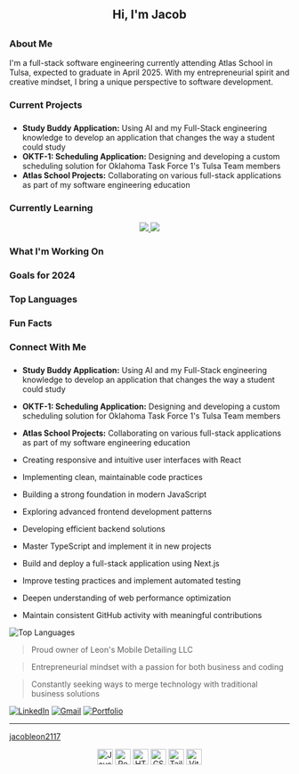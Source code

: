 <div id="toc" class="header-name">
<ul align="center" style="list-style: none">
<summary>
<h2> Hi, I'm Jacob <h2>
</summary>
</ul>
</div>
</div>

<div id="toc" class="about-section">
<ul align="left" style="list-style: none">
<summary>
<h3> About Me </h3>
</summary>
</ul>
</div>
<div>
<p>
I'm a full-stack software engineering currently attending Atlas School in Tulsa,
expected to graduate in April 2025. With my entrepreneurial spirit and creative 
mindset, I bring a unique perspective to software development.
</p>
</div>

<div id="toc" class="current-projects-section">
<ul align="left" style="list-style: none">
<summary>
<h3> Current Projects <h3>
</summary>
</ul>
</div>
<div class="projects">

- **Study Buddy Application:** Using AI and my Full-Stack engineering knowledge to develop an application that changes the way a student could study
- **OKTF-1: Scheduling Application:** Designing and developing a custom scheduling solution for Oklahoma Task Force 1's Tulsa Team members
- **Atlas School Projects:** Collaborating on various full-stack applications as part of my software engineering education

</div>
</div>

<div id="toc" class="currently-learning-section">
<ul align="left" style="list-style: none">
<summary>
<h3> Currently Learning </h3>
</summary>
</ul>
</div>
<div align="center">
  <a href="https://github.com/yourusername/study-buddy">
    <img src="https://github-readme-stats.vercel.app/api/pin/?username=jacobleon2117&repo=study-buddy&theme=radical" />
  </a>
  <a href="https://github.com/yourusername/oktf-1">
    <img src="https://github-readme-stats.vercel.app/api/pin/?username=jacobleon2117&repo=oktf-1&theme=radical" />
  </a>
</div>
</div>

<div id="toc" class="working-on-section">
<ul align="left" style="list-style: none">
<summary>
<h3> What I'm Working On <h3>
</summary>
</ul>
</div>
</div>

<div id="toc" class="goals-section">
<ul align="left" style="list-style: none">
<summary>
<h3> Goals for 2024 <h3>
</summary>
</ul>
</div>
</div>

<div id="toc" class="top-languages-section">
<ul align="left" style="list-style: none">
<summary>
<h3> Top Languages <h3>
</summary>
</ul>
</div>
</div>

<div id="toc" class="fun-facts-section">
<ul align="left" style="list-style: none">
<summary>
<h3> Fun Facts <h3>
</summary>
</ul>
</div>
</div>

<div id="toc" class="Connect-section">
<ul align="left" style="list-style: none">
<summary>
<h3> Connect With Me <h3>
</summary>
</ul>
</div>
</div>

- **Study Buddy Application:** Using AI and my Full-Stack engineering knowledge to develop an application that changes the way a student could study
- **OKTF-1: Scheduling Application:** Designing and developing a custom scheduling solution for Oklahoma Task Force 1's Tulsa Team members
- **Atlas School Projects:** Collaborating on various full-stack applications as part of my software engineering education

- Creating responsive and intuitive user interfaces with React
- Implementing clean, maintainable code practices
- Building a strong foundation in modern JavaScript
- Exploring advanced frontend development patterns
- Developing efficient backend solutions

- Master TypeScript and implement it in new projects
- Build and deploy a full-stack application using Next.js
- Improve testing practices and implement automated testing
- Deepen understanding of web performance optimization
- Maintain consistent GitHub activity with meaningful contributions

![Top Languages](https://github-readme-stats.vercel.app/api/top-langs/?username=jacobleon2117&layout=compact&theme=radical)

> Proud owner of Leon's Mobile Detailing LLC

> Entrepreneurial mindset with a passion for both business and coding

> Constantly seeking ways to merge technology with traditional business solutions

[![LinkedIn](https://img.shields.io/badge/LinkedIn-0077B5?style=for-the-badge&logo=linkedin&logoColor=white)](https://www.linkedin.com/in/jacobleon02)
[![Gmail](https://img.shields.io/badge/Gmail-D14836?style=for-the-badge&logo=gmail&logoColor=white)](mailto:jacobleon2117@gmail.com)
[![Portfolio](https://img.shields.io/badge/Portfolio-000000?style=for-the-badge&logo=About.me&logoColor=white)](https://jacobleon.netlify.app/)

---

[jacobleon2117](https://github.com/jacobleon2117)

<div align="center">
  <p>
    <img src="https://img.shields.io/badge/JavaScript-F7DF1E?style=for-the-badge&logo=javascript&logoColor=black" alt="JavaScript" height="28"/>
    <img src="https://img.shields.io/badge/React-20232A?style=for-the-badge&logo=react&logoColor=61DAFB" alt="React" height="28"/>
    <img src="https://img.shields.io/badge/HTML5-E34F26?style=for-the-badge&logo=html5&logoColor=white" alt="HTML5" height="28"/>
    <img src="https://img.shields.io/badge/CSS3-1572B6?style=for-the-badge&logo=css3&logoColor=white" alt="CSS3" height="28"/>
    <img src="https://img.shields.io/badge/Tailwind_CSS-38B2AC?style=for-the-badge&logo=tailwind-css&logoColor=white" alt="TailwindCSS" height="28"/>
    <img src="https://img.shields.io/badge/Vite-646CFF?style=for-the-badge&logo=vite&logoColor=white" alt="Vite" height="28"/>
  </p>
</div>
